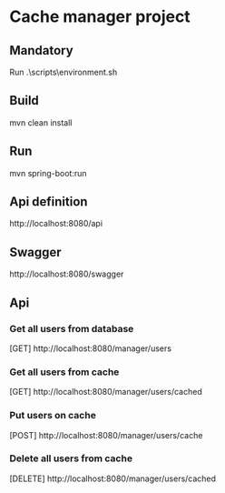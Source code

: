 # Cache manager project

## Mandatory

Run .\scripts\environment.sh

## Build

mvn clean install

## Run

mvn spring-boot:run

## Api definition

http://localhost:8080/api

## Swagger

http://localhost:8080/swagger

## Api

### Get all users from database

[GET] http://localhost:8080/manager/users

### Get all users from cache

[GET] http://localhost:8080/manager/users/cached

### Put users on cache

[POST] http://localhost:8080/manager/users/cache

### Delete all users from cache

[DELETE] http://localhost:8080/manager/users/cached